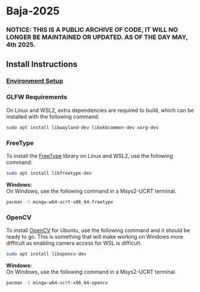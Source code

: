 # Baja-2025
### NOTICE: THIS IS A PUBLIC ARCHIVE OF CODE, IT WILL NO LONGER BE MAINTAINED OR UPDATED. AS OF THE DAY MAY, 4th 2025.

## Install Instructions

### [Environment Setup](./SETUP.md)

### GLFW Requirements

On Linux and WSL2, extra dependencies are required to build, which can be installed with the following command:

```bash
sudo apt install libwayland-dev libxkbcommon-dev xorg-dev
```

### FreeType

To install the [FreeType](https://freetype.org/) library on Linux and WSL2, use the following command:

```bash
sudo apt install libfreetype-dev
```

**Windows:**  
On Windows, use the following command in a Msys2-UCRT terminal.

```bash
pacman -S mingw-w64-ucrt-x86_64-freetype
```

### OpenCV

To install [OpenCV](https://opencv.org/) for Ubuntu, use the following command and it should be ready to go. This is something that will make working on Windows more difficult as enabling camera access for WSL is difficult.

```bash
sudo apt install libopencv-dev
```

**Windows:**  
On Windows, use the following command in a Msys2-UCRT terminal.

```bash
pacman -S mingw-w64-ucrt-x86_64-opencv
```
